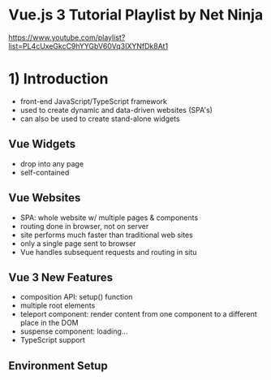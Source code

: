 # Vue.js 3 Tutorial Playlist by Net Ninja

https://www.youtube.com/playlist?list=PL4cUxeGkcC9hYYGbV60Vq3IXYNfDk8At1

# 1) Introduction
* front-end JavaScript/TypeScript framework
* used to create dynamic and data-driven websites (SPA's)
* can also be used to create stand-alone widgets
## Vue Widgets
* drop into any page
* self-contained
## Vue Websites
* SPA: whole website w/ multiple pages & components
* routing done in browser, not on server
* site performs much faster than traditional web sites
* only a single page sent to browser
* Vue handles subsequent requests and routing in situ
## Vue 3 New Features
* composition API: setup() function
* multiple root elements
* teleport component: render content from one component to a different place in the DOM
* suspense component: loading...
* TypeScript support
## Environment Setup